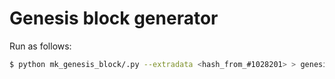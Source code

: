 # Genesis block generator

Run as follows:

```bash
$ python mk_genesis_block/.py --extradata <hash_from_#1028201> > genesis.json
```
